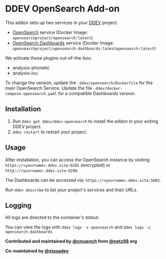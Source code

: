 # DDEV OpenSearch Add-on

This addon sets up two services in your [DDEV](https://ddev.com) project.

- [OpenSearch](https://opensearch.org/) service (Docker Image: `opensearchproject/opensearch:latest`)
- [OpenSearch Dashboards](https://opensearch.org/) service (Docker Image: `opensearchproject/opensearch-dashboards:latestopensearch:latest`)

We activate these plugins out-of-the-box:
- analysis-phonetic
- analysis-icu

To change the version, update the `.ddev/opensearch/Dockerfile` for the main OpenSearch Service.
Update the file `.ddev/docker-compose.opensearch.yaml` for a compatible Dashboards version.

## Installation

1. Run `ddev get ddev/ddev-opensearch` to install the addon in your exiting DDEV project.
2. `ddev restart` to restart your project.

## Usage

After installation, you can access the OpenSearch instance by visiting `https://<yourname>.ddev.site:9201` (encrypted) or `http://<yourname>.ddev.site:9200`.

The Dashboards can be accessed via: `https://<yourname>.ddev.site:5602`.

Run `ddev describe` to list your project's services and their URLs.

## Logging

All logs are directed to the container's stdout.

You can view the logs with `ddev logs -s opensearch` and `ddev logs -s opensearch-dashboards`

**Contributed and maintained by [@cmuench](https://github.com/cmuench) from [@netz98](https://github.com/netz98) org**

**Co-maintained by [@stasadev](https://github.com/stasadev)**
